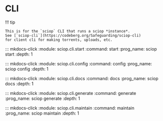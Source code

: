 # CLI

!!! tip

    This is for the `sciop` CLI that runs a sciop *instance*.
    See [`sciop-cli`](https://codeberg.org/Safeguarding/sciop-cli)
    for client cli for making torrents, uploads, etc.

::: mkdocs-click
    :module: sciop.cli.start
    :command: start
    :prog_name: sciop start
    :depth: 1

::: mkdocs-click
    :module: sciop.cli.config
    :command: config
    :prog_name: sciop config
    :depth: 1

::: mkdocs-click
    :module: sciop.cli.docs
    :command: docs
    :prog_name: sciop docs
    :depth: 1

::: mkdocs-click
    :module: sciop.cli.generate
    :command: generate
    :prog_name: sciop generate
    :depth: 1

::: mkdocs-click
    :module: sciop.cli.maintain
    :command: maintain
    :prog_name: sciop maintain
    :depth: 1
 
